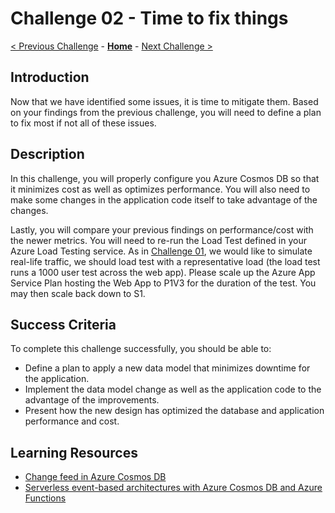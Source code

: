 # Challenge 02 - Time to fix things

[< Previous Challenge](./Challenge-01.md) - **[Home](../README.md)** - [Next Challenge >](./Challenge-03.md)

## Introduction

Now that we have identified some issues, it is time to mitigate them. Based on your findings from the previous challenge, you will need to define a plan to fix most if not all of these issues.

## Description

In this challenge, you will properly configure you Azure Cosmos DB so that it minimizes cost as well as optimizes performance. You will also need to make some changes in the application code itself to take advantage of the changes.

Lastly, you will compare your previous findings on performance/cost with the newer metrics. You will need to re-run the Load Test defined in your Azure Load Testing service. As in [Challenge 01](./Challenge-01.md), we would like to simulate real-life traffic, we should load test with a representative load (the load test runs a 1000 user test across the web app). Please scale up the Azure App Service Plan hosting the Web App to P1V3 for the duration of the test. You may then scale back down to S1.

## Success Criteria

To complete this challenge successfully, you should be able to:
- Define a plan to apply a new data model that minimizes downtime for the application.
- Implement the data model change as well as the application code to the advantage of the improvements.
- Present how the new design has optimized the database and application performance and cost.

## Learning Resources

- [Change feed in Azure Cosmos DB](https://docs.microsoft.com/en-us/azure/cosmos-db/change-feed)
- [Serverless event-based architectures with Azure Cosmos DB and Azure Functions](https://docs.microsoft.com/en-us/azure/cosmos-db/sql/change-feed-functions)
